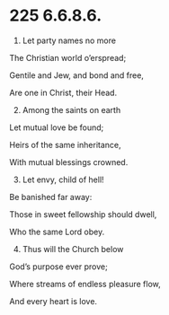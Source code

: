# 225 6.6.8.6.

1.  Let party names no more

The Christian world o’erspread;

Gentile and Jew, and bond and free,

Are one in Christ, their Head.

2.  Among the saints on earth

Let mutual love be found;

Heirs of the same inheritance,

With mutual blessings crowned.

3.  Let envy, child of hell!

Be banished far away:

Those in sweet fellowship should dwell,

Who the same Lord obey.

4.  Thus will the Church below

God’s purpose ever prove;

Where streams of endless pleasure flow,

And every heart is love.

